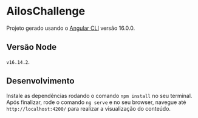 # AilosChallenge

Projeto gerado usando o [Angular CLI](https://github.com/angular/angular-cli) versão 16.0.0.

## Versão Node

 `v16.14.2`.

## Desenvolvimento

Instale as dependências rodando o comando `npm install` no seu terminal.
Após finalizar, rode o comando `ng serve` e no seu browser, navegue até `http://localhost:4200/` para realizar a visualização do conteúdo.

